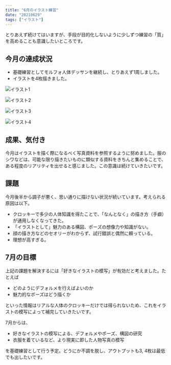 ```yaml
---
title: "6月のイラスト練習"
date: "20210629"
tags: ["イラスト"]
---
```


とりあえず続けてはいますが、手段が目的化しないように少しずつ練習の「質」を高めることも意識したいところです。

## 今月の達成状況

- 基礎練習としてモルフォ人体デッサンを継続し、とりあえず1周しました。
- イラストを4枚描きました。

![イラスト1](./01.jpg)

![イラスト2](./02.png)

![イラスト3](./03.png)

![イラスト4](./04.jpg)

## 成果、気付き

今月はイラストを描く際になるべく写真資料を参照するように努めました。服のシワなどは、可能な限り描きたいものに類似する資料をきちんと集めることで、ある程度のリアリティを出せると感じました。この意識は続けていきたいです。

## 課題

今月後半から調子が悪く、思い通りに描けない状況が続いています。考えられる原因は以下。

- クロッキーで多少の人体知識を得たことで、「なんとなく」の描き方（手癖）が通用しなくなってきた。
- 「イラストとして」魅力のある構図、ポーズの想像力や知識がない。
- 顔の描き方などのセオリーがわからず、試行錯誤と偶然に頼っている。
- 理想が高すぎる。

## 7月の目標

上記の課題を解決するには「好きなイラストの模写」が有効だと考えました。たとえば

- どのようにデフォルメを行えばよいのか
- 魅力的なポーズはどう描くか

といった情報はリアルな人体のクロッキーだけでは得られないため、これをイラストの模写によって補完していきたいです。

7月からは、

- 好きなイラストの模写による、デフォルメやポーズ、構図の研究
- 衣服を着ているなど、より現実に即した人物写真の模写

を基礎練習として行う予定。どうにか不調を脱し、アウトプットも3, 4枚は最低でも出したいです。
